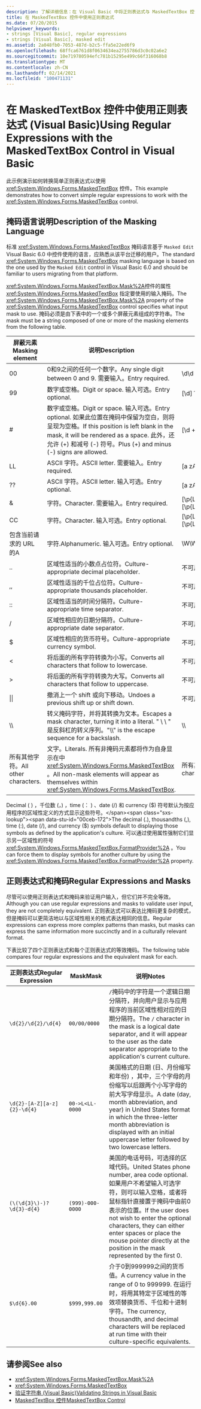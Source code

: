 ```yaml
---
description: 了解详细信息：在 Visual Basic 中将正则表达式与 MaskedTextBox 控件一起使用
title: 在 MaskedTextBox 控件中使用正则表达式
ms.date: 07/20/2015
helpviewer_keywords:
- strings [Visual Basic], regular expressions
- strings [Visual Basic], masked edit
ms.assetid: 2a048fb0-7053-487d-b2c5-ffa5e22ed6f9
ms.openlocfilehash: 68ffca6761d8f0634634ea2755786d3c0c02a6e2
ms.sourcegitcommit: 10e719780594efc781b15295e499c66f316068b8
ms.translationtype: MT
ms.contentlocale: zh-CN
ms.lasthandoff: 02/14/2021
ms.locfileid: "100471131"
---
```

# <a name="using-regular-expressions-with-the-maskedtextbox-control-in-visual-basic"></a><span data-ttu-id="00ceb-103">在 MaskedTextBox 控件中使用正则表达式 (Visual Basic)</span><span class="sxs-lookup"><span data-stu-id="00ceb-103">Using Regular Expressions with the MaskedTextBox Control in Visual Basic</span></span>

<span data-ttu-id="00ceb-104">此示例演示如何转换简单正则表达式以使用 <xref:System.Windows.Forms.MaskedTextBox> 控件。</span><span class="sxs-lookup"><span data-stu-id="00ceb-104">This example demonstrates how to convert simple regular expressions to work with the <xref:System.Windows.Forms.MaskedTextBox> control.</span></span>  
  
## <a name="description-of-the-masking-language"></a><span data-ttu-id="00ceb-105">掩码语言说明</span><span class="sxs-lookup"><span data-stu-id="00ceb-105">Description of the Masking Language</span></span>  

 <span data-ttu-id="00ceb-106">标准 <xref:System.Windows.Forms.MaskedTextBox> 掩码语言基于 `Masked Edit` Visual Basic 6.0 中控件使用的语言，应熟悉从该平台迁移的用户。</span><span class="sxs-lookup"><span data-stu-id="00ceb-106">The standard <xref:System.Windows.Forms.MaskedTextBox> masking language is based on the one used by the `Masked Edit` control in Visual Basic 6.0 and should be familiar to users migrating from that platform.</span></span>  
  
 <span data-ttu-id="00ceb-107"><xref:System.Windows.Forms.MaskedTextBox.Mask%2A>控件的属性 <xref:System.Windows.Forms.MaskedTextBox> 指定要使用的输入掩码。</span><span class="sxs-lookup"><span data-stu-id="00ceb-107">The <xref:System.Windows.Forms.MaskedTextBox.Mask%2A> property of the <xref:System.Windows.Forms.MaskedTextBox> control specifies what input mask to use.</span></span> <span data-ttu-id="00ceb-108">掩码必须是由下表中的一个或多个屏蔽元素组成的字符串。</span><span class="sxs-lookup"><span data-stu-id="00ceb-108">The mask must be a string composed of one or more of the masking elements from the following table.</span></span>  
  
|<span data-ttu-id="00ceb-109">屏蔽元素</span><span class="sxs-lookup"><span data-stu-id="00ceb-109">Masking element</span></span>|<span data-ttu-id="00ceb-110">说明</span><span class="sxs-lookup"><span data-stu-id="00ceb-110">Description</span></span>|<span data-ttu-id="00ceb-111">正则表达式元素</span><span class="sxs-lookup"><span data-stu-id="00ceb-111">Regular expression element</span></span>|  
|---------------------|-----------------|--------------------------------|  
|<span data-ttu-id="00ceb-112">0</span><span class="sxs-lookup"><span data-stu-id="00ceb-112">0</span></span>|<span data-ttu-id="00ceb-113">0和9之间的任何一个数字。</span><span class="sxs-lookup"><span data-stu-id="00ceb-113">Any single digit between 0 and 9.</span></span> <span data-ttu-id="00ceb-114">需要输入。</span><span class="sxs-lookup"><span data-stu-id="00ceb-114">Entry required.</span></span>|<span data-ttu-id="00ceb-115">\d</span><span class="sxs-lookup"><span data-stu-id="00ceb-115">\d</span></span>|  
|<span data-ttu-id="00ceb-116">9</span><span class="sxs-lookup"><span data-stu-id="00ceb-116">9</span></span>|<span data-ttu-id="00ceb-117">数字或空格。</span><span class="sxs-lookup"><span data-stu-id="00ceb-117">Digit or space.</span></span> <span data-ttu-id="00ceb-118">输入可选。</span><span class="sxs-lookup"><span data-stu-id="00ceb-118">Entry optional.</span></span>|<span data-ttu-id="00ceb-119">[\d]？</span><span class="sxs-lookup"><span data-stu-id="00ceb-119">[ \d]?</span></span>|  
|#|<span data-ttu-id="00ceb-120">数字或空格。</span><span class="sxs-lookup"><span data-stu-id="00ceb-120">Digit or space.</span></span> <span data-ttu-id="00ceb-121">输入可选。</span><span class="sxs-lookup"><span data-stu-id="00ceb-121">Entry optional.</span></span> <span data-ttu-id="00ceb-122">如果此位置在掩码中保留为空白，则将呈现为空格。</span><span class="sxs-lookup"><span data-stu-id="00ceb-122">If this position is left blank in the mask, it will be rendered as a space.</span></span> <span data-ttu-id="00ceb-123">此外，还允许 (+) 和减号 (-) 符号。</span><span class="sxs-lookup"><span data-stu-id="00ceb-123">Plus (+) and minus (-) signs are allowed.</span></span>|<span data-ttu-id="00ceb-124">[\d +-]？</span><span class="sxs-lookup"><span data-stu-id="00ceb-124">[ \d+-]?</span></span>|  
|<span data-ttu-id="00ceb-125">L</span><span class="sxs-lookup"><span data-stu-id="00ceb-125">L</span></span>|<span data-ttu-id="00ceb-126">ASCII 字符。</span><span class="sxs-lookup"><span data-stu-id="00ceb-126">ASCII letter.</span></span> <span data-ttu-id="00ceb-127">需要输入。</span><span class="sxs-lookup"><span data-stu-id="00ceb-127">Entry required.</span></span>|<span data-ttu-id="00ceb-128">[a zA-Z]</span><span class="sxs-lookup"><span data-stu-id="00ceb-128">[a-zA-Z]</span></span>|  
|<span data-ttu-id="00ceb-129">?</span><span class="sxs-lookup"><span data-stu-id="00ceb-129">?</span></span>|<span data-ttu-id="00ceb-130">ASCII 字符。</span><span class="sxs-lookup"><span data-stu-id="00ceb-130">ASCII letter.</span></span> <span data-ttu-id="00ceb-131">输入可选。</span><span class="sxs-lookup"><span data-stu-id="00ceb-131">Entry optional.</span></span>|<span data-ttu-id="00ceb-132">[a zA-Z]？</span><span class="sxs-lookup"><span data-stu-id="00ceb-132">[a-zA-Z]?</span></span>|  
|&|<span data-ttu-id="00ceb-133">字符。</span><span class="sxs-lookup"><span data-stu-id="00ceb-133">Character.</span></span> <span data-ttu-id="00ceb-134">需要输入。</span><span class="sxs-lookup"><span data-stu-id="00ceb-134">Entry required.</span></span>|<span data-ttu-id="00ceb-135">[\p{Ll}\p{Lu}\p{Lt}\p{Lm}\p{Lo}]</span><span class="sxs-lookup"><span data-stu-id="00ceb-135">[\p{Ll}\p{Lu}\p{Lt}\p{Lm}\p{Lo}]</span></span>|  
|<span data-ttu-id="00ceb-136">C</span><span class="sxs-lookup"><span data-stu-id="00ceb-136">C</span></span>|<span data-ttu-id="00ceb-137">字符。</span><span class="sxs-lookup"><span data-stu-id="00ceb-137">Character.</span></span> <span data-ttu-id="00ceb-138">输入可选。</span><span class="sxs-lookup"><span data-stu-id="00ceb-138">Entry optional.</span></span>|<span data-ttu-id="00ceb-139">[\p{Ll}\p{Lu}\p{Lt}\p{Lm}\p{Lo}]?</span><span class="sxs-lookup"><span data-stu-id="00ceb-139">[\p{Ll}\p{Lu}\p{Lt}\p{Lm}\p{Lo}]?</span></span>|  
|<span data-ttu-id="00ceb-140">包含当前请求的 URL 的</span><span class="sxs-lookup"><span data-stu-id="00ceb-140">A</span></span>|<span data-ttu-id="00ceb-141">字符.</span><span class="sxs-lookup"><span data-stu-id="00ceb-141">Alphanumeric.</span></span> <span data-ttu-id="00ceb-142">输入可选。</span><span class="sxs-lookup"><span data-stu-id="00ceb-142">Entry optional.</span></span>|<span data-ttu-id="00ceb-143">\W</span><span class="sxs-lookup"><span data-stu-id="00ceb-143">\W</span></span>|  
|<span data-ttu-id="00ceb-144">.</span><span class="sxs-lookup"><span data-stu-id="00ceb-144">.</span></span>|<span data-ttu-id="00ceb-145">区域性适当的小数点占位符。</span><span class="sxs-lookup"><span data-stu-id="00ceb-145">Culture-appropriate decimal placeholder.</span></span>|<span data-ttu-id="00ceb-146">不可用。</span><span class="sxs-lookup"><span data-stu-id="00ceb-146">Not available.</span></span>|  
|<span data-ttu-id="00ceb-147">,</span><span class="sxs-lookup"><span data-stu-id="00ceb-147">,</span></span>|<span data-ttu-id="00ceb-148">区域性适当的千位占位符。</span><span class="sxs-lookup"><span data-stu-id="00ceb-148">Culture-appropriate thousands placeholder.</span></span>|<span data-ttu-id="00ceb-149">不可用。</span><span class="sxs-lookup"><span data-stu-id="00ceb-149">Not available.</span></span>|  
|<span data-ttu-id="00ceb-150">:</span><span class="sxs-lookup"><span data-stu-id="00ceb-150">:</span></span>|<span data-ttu-id="00ceb-151">区域性适当的时间分隔符。</span><span class="sxs-lookup"><span data-stu-id="00ceb-151">Culture-appropriate time separator.</span></span>|<span data-ttu-id="00ceb-152">不可用。</span><span class="sxs-lookup"><span data-stu-id="00ceb-152">Not available.</span></span>|  
|/|<span data-ttu-id="00ceb-153">区域性相应的日期分隔符。</span><span class="sxs-lookup"><span data-stu-id="00ceb-153">Culture-appropriate date separator.</span></span>|<span data-ttu-id="00ceb-154">不可用。</span><span class="sxs-lookup"><span data-stu-id="00ceb-154">Not available.</span></span>|  
|$|<span data-ttu-id="00ceb-155">区域性相应的货币符号。</span><span class="sxs-lookup"><span data-stu-id="00ceb-155">Culture-appropriate currency symbol.</span></span>|<span data-ttu-id="00ceb-156">不可用。</span><span class="sxs-lookup"><span data-stu-id="00ceb-156">Not available.</span></span>|  
|\<|<span data-ttu-id="00ceb-157">将后面的所有字符转换为小写。</span><span class="sxs-lookup"><span data-stu-id="00ceb-157">Converts all characters that follow to lowercase.</span></span>|<span data-ttu-id="00ceb-158">不可用。</span><span class="sxs-lookup"><span data-stu-id="00ceb-158">Not available.</span></span>|  
|>|<span data-ttu-id="00ceb-159">将后面的所有字符转换为大写。</span><span class="sxs-lookup"><span data-stu-id="00ceb-159">Converts all characters that follow to uppercase.</span></span>|<span data-ttu-id="00ceb-160">不可用。</span><span class="sxs-lookup"><span data-stu-id="00ceb-160">Not available.</span></span>|  
|<span data-ttu-id="00ceb-161">&#124;</span><span class="sxs-lookup"><span data-stu-id="00ceb-161">&#124;</span></span>|<span data-ttu-id="00ceb-162">撤消上一个 shift 或向下移动。</span><span class="sxs-lookup"><span data-stu-id="00ceb-162">Undoes a previous shift up or shift down.</span></span>|<span data-ttu-id="00ceb-163">不可用。</span><span class="sxs-lookup"><span data-stu-id="00ceb-163">Not available.</span></span>|  
|<span data-ttu-id="00ceb-164">&#92;</span><span class="sxs-lookup"><span data-stu-id="00ceb-164">&#92;</span></span>|<span data-ttu-id="00ceb-165">转义掩码字符，并将其转换为文本。</span><span class="sxs-lookup"><span data-stu-id="00ceb-165">Escapes a mask character, turning it into a literal.</span></span> <span data-ttu-id="00ceb-166">" \\ \\ " 是反斜杠的转义序列。</span><span class="sxs-lookup"><span data-stu-id="00ceb-166">"\\\\" is the escape sequence for a backslash.</span></span>|<span data-ttu-id="00ceb-167">&#92;</span><span class="sxs-lookup"><span data-stu-id="00ceb-167">&#92;</span></span>|  
|<span data-ttu-id="00ceb-168">所有其他字符。</span><span class="sxs-lookup"><span data-stu-id="00ceb-168">All other characters.</span></span>|<span data-ttu-id="00ceb-169">文字。</span><span class="sxs-lookup"><span data-stu-id="00ceb-169">Literals.</span></span> <span data-ttu-id="00ceb-170">所有非掩码元素都将作为自身显示在中 <xref:System.Windows.Forms.MaskedTextBox> 。</span><span class="sxs-lookup"><span data-stu-id="00ceb-170">All non-mask elements will appear as themselves within <xref:System.Windows.Forms.MaskedTextBox>.</span></span>|<span data-ttu-id="00ceb-171">所有其他字符。</span><span class="sxs-lookup"><span data-stu-id="00ceb-171">All other characters.</span></span>|  
  
 <span data-ttu-id="00ceb-172">Decimal ( ) ，千位数 (，) ，time (： ) 、date (/) 和 currency ($) 符号默认为按应用程序的区域性定义的方式显示这些符号。</span><span class="sxs-lookup"><span data-stu-id="00ceb-172">The decimal (.), thousandths (,), time (:), date (/), and currency ($) symbols default to displaying those symbols as defined by the application's culture.</span></span> <span data-ttu-id="00ceb-173">可以通过使用属性强制它们显示另一区域性的符号 <xref:System.Windows.Forms.MaskedTextBox.FormatProvider%2A> 。</span><span class="sxs-lookup"><span data-stu-id="00ceb-173">You can force them to display symbols for another culture by using the <xref:System.Windows.Forms.MaskedTextBox.FormatProvider%2A> property.</span></span>  
  
## <a name="regular-expressions-and-masks"></a><span data-ttu-id="00ceb-174">正则表达式和掩码</span><span class="sxs-lookup"><span data-stu-id="00ceb-174">Regular Expressions and Masks</span></span>  

 <span data-ttu-id="00ceb-175">尽管可以使用正则表达式和掩码来验证用户输入，但它们并不完全等效。</span><span class="sxs-lookup"><span data-stu-id="00ceb-175">Although you can use regular expressions and masks to validate user input, they are not completely equivalent.</span></span> <span data-ttu-id="00ceb-176">正则表达式可以表达比掩码更复杂的模式，但是掩码可以更简洁地以与区域性相关的格式表达相同的信息。</span><span class="sxs-lookup"><span data-stu-id="00ceb-176">Regular expressions can express more complex patterns than masks, but masks can express the same information more succinctly and in a culturally relevant format.</span></span>  
  
 <span data-ttu-id="00ceb-177">下表比较了四个正则表达式和每个正则表达式的等效掩码。</span><span class="sxs-lookup"><span data-stu-id="00ceb-177">The following table compares four regular expressions and the equivalent mask for each.</span></span>  
  
|<span data-ttu-id="00ceb-178">正则表达式</span><span class="sxs-lookup"><span data-stu-id="00ceb-178">Regular Expression</span></span>|<span data-ttu-id="00ceb-179">Mask</span><span class="sxs-lookup"><span data-stu-id="00ceb-179">Mask</span></span>|<span data-ttu-id="00ceb-180">说明</span><span class="sxs-lookup"><span data-stu-id="00ceb-180">Notes</span></span>|  
|------------------------|----------|-----------|  
|`\d{2}/\d{2}/\d{4}`|`00/00/0000`|<span data-ttu-id="00ceb-181">`/`掩码中的字符是一个逻辑日期分隔符，并向用户显示与应用程序的当前区域性相对应的日期分隔符。</span><span class="sxs-lookup"><span data-stu-id="00ceb-181">The `/` character in the mask is a logical date separator, and it will appear to the user as the date separator appropriate to the application's current culture.</span></span>|  
|`\d{2}-[A-Z][a-z]{2}-\d{4}`|`00->L<LL-0000`|<span data-ttu-id="00ceb-182">美国格式的日期 (日、月份缩写和年份) ，其中，三个字母的月份缩写以后跟两个小写字母的前大写字母显示。</span><span class="sxs-lookup"><span data-stu-id="00ceb-182">A date (day, month abbreviation, and year) in United States format in which the three-letter month abbreviation is displayed with an initial uppercase letter followed by two lowercase letters.</span></span>|  
|`(\(\d{3}\)-)?\d{3}-d{4}`|`(999)-000-0000`|<span data-ttu-id="00ceb-183">美国的电话号码，可选择的区域代码。</span><span class="sxs-lookup"><span data-stu-id="00ceb-183">United States phone number, area code optional.</span></span> <span data-ttu-id="00ceb-184">如果用户不希望输入可选字符，则可以输入空格，或者将鼠标指针直接置于掩码中由前0表示的位置。</span><span class="sxs-lookup"><span data-stu-id="00ceb-184">If the user does not wish to enter the optional characters, they can either enter spaces or place the mouse pointer directly at the position in the mask represented by the first 0.</span></span>|  
|`$\d{6}.00`|`$999,999.00`|<span data-ttu-id="00ceb-185">介于0到999999之间的货币值。</span><span class="sxs-lookup"><span data-stu-id="00ceb-185">A currency value in the range of 0 to 999999.</span></span> <span data-ttu-id="00ceb-186">在运行时，将用其特定于区域性的等效项替换货币、千位和十进制字符。</span><span class="sxs-lookup"><span data-stu-id="00ceb-186">The currency, thousandth, and decimal characters will be replaced at run time with their culture-specific equivalents.</span></span>|  
  
## <a name="see-also"></a><span data-ttu-id="00ceb-187">请参阅</span><span class="sxs-lookup"><span data-stu-id="00ceb-187">See also</span></span>

- <xref:System.Windows.Forms.MaskedTextBox.Mask%2A>
- <xref:System.Windows.Forms.MaskedTextBox>
- [<span data-ttu-id="00ceb-188">验证字符串 (Visual Basic)</span><span class="sxs-lookup"><span data-stu-id="00ceb-188">Validating Strings in Visual Basic</span></span>](validating-strings.md)
- [<span data-ttu-id="00ceb-189">MaskedTextBox 控件</span><span class="sxs-lookup"><span data-stu-id="00ceb-189">MaskedTextBox Control</span></span>](/dotnet/desktop/winforms/controls/maskedtextbox-control-windows-forms)
